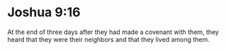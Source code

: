 # Joshua 9:16

At the end of three days after they had made a covenant with them, they heard that they were their neighbors and that they lived among them.
